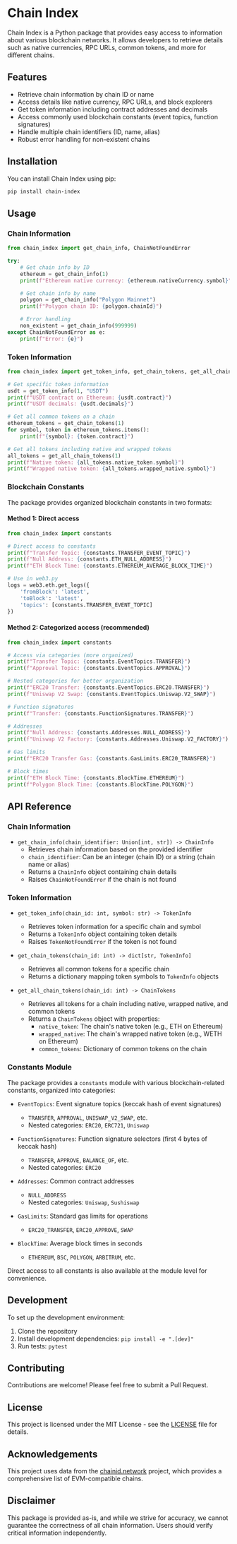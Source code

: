 # Chain Index

Chain Index is a Python package that provides easy access to information about various blockchain networks. It allows developers to retrieve details such as native currencies, RPC URLs, common tokens, and more for different chains.

## Features

- Retrieve chain information by chain ID or name
- Access details like native currency, RPC URLs, and block explorers
- Get token information including contract addresses and decimals
- Access commonly used blockchain constants (event topics, function signatures)
- Handle multiple chain identifiers (ID, name, alias)
- Robust error handling for non-existent chains

## Installation

You can install Chain Index using pip:

```bash
pip install chain-index
```

## Usage

### Chain Information

```python
from chain_index import get_chain_info, ChainNotFoundError

try:
    # Get chain info by ID
    ethereum = get_chain_info(1)
    print(f"Ethereum native currency: {ethereum.nativeCurrency.symbol}")

    # Get chain info by name
    polygon = get_chain_info("Polygon Mainnet")
    print(f"Polygon chain ID: {polygon.chainId}")

    # Error handling
    non_existent = get_chain_info(999999)
except ChainNotFoundError as e:
    print(f"Error: {e}")
```

### Token Information

```python
from chain_index import get_token_info, get_chain_tokens, get_all_chain_tokens, TokenNotFoundError

# Get specific token information
usdt = get_token_info(1, "USDT")
print(f"USDT contract on Ethereum: {usdt.contract}")
print(f"USDT decimals: {usdt.decimals}")

# Get all common tokens on a chain
ethereum_tokens = get_chain_tokens(1)
for symbol, token in ethereum_tokens.items():
    print(f"{symbol}: {token.contract}")

# Get all tokens including native and wrapped tokens
all_tokens = get_all_chain_tokens(1)
print(f"Native token: {all_tokens.native_token.symbol}")
print(f"Wrapped native token: {all_tokens.wrapped_native.symbol}")
```

### Blockchain Constants

The package provides organized blockchain constants in two formats:

#### Method 1: Direct access

```python
from chain_index import constants

# Direct access to constants
print(f"Transfer Topic: {constants.TRANSFER_EVENT_TOPIC}")
print(f"Null Address: {constants.ETH_NULL_ADDRESS}")
print(f"ETH Block Time: {constants.ETHEREUM_AVERAGE_BLOCK_TIME}")

# Use in web3.py
logs = web3.eth.get_logs({
    'fromBlock': 'latest',
    'toBlock': 'latest',
    'topics': [constants.TRANSFER_EVENT_TOPIC]
})
```

#### Method 2: Categorized access (recommended)

```python
from chain_index import constants

# Access via categories (more organized)
print(f"Transfer Topic: {constants.EventTopics.TRANSFER}")
print(f"Approval Topic: {constants.EventTopics.APPROVAL}")

# Nested categories for better organization
print(f"ERC20 Transfer: {constants.EventTopics.ERC20.TRANSFER}")
print(f"Uniswap V2 Swap: {constants.EventTopics.Uniswap.V2_SWAP}")

# Function signatures
print(f"Transfer: {constants.FunctionSignatures.TRANSFER}")

# Addresses
print(f"Null Address: {constants.Addresses.NULL_ADDRESS}")
print(f"Uniswap V2 Factory: {constants.Addresses.Uniswap.V2_FACTORY}")

# Gas limits
print(f"ERC20 Transfer Gas: {constants.GasLimits.ERC20_TRANSFER}")

# Block times
print(f"ETH Block Time: {constants.BlockTime.ETHEREUM}")
print(f"Polygon Block Time: {constants.BlockTime.POLYGON}")
```

## API Reference

### Chain Information

- `get_chain_info(chain_identifier: Union[int, str]) -> ChainInfo`
  - Retrieves chain information based on the provided identifier
  - `chain_identifier`: Can be an integer (chain ID) or a string (chain name or alias)
  - Returns a `ChainInfo` object containing chain details
  - Raises `ChainNotFoundError` if the chain is not found

### Token Information

- `get_token_info(chain_id: int, symbol: str) -> TokenInfo`
  - Retrieves token information for a specific chain and symbol
  - Returns a `TokenInfo` object containing token details
  - Raises `TokenNotFoundError` if the token is not found

- `get_chain_tokens(chain_id: int) -> dict[str, TokenInfo]`
  - Retrieves all common tokens for a specific chain
  - Returns a dictionary mapping token symbols to `TokenInfo` objects

- `get_all_chain_tokens(chain_id: int) -> ChainTokens`
  - Retrieves all tokens for a chain including native, wrapped native, and common tokens
  - Returns a `ChainTokens` object with properties:
    - `native_token`: The chain's native token (e.g., ETH on Ethereum)
    - `wrapped_native`: The chain's wrapped native token (e.g., WETH on Ethereum)
    - `common_tokens`: Dictionary of common tokens on the chain

### Constants Module

The package provides a `constants` module with various blockchain-related constants, organized into categories:

- `EventTopics`: Event signature topics (keccak hash of event signatures)
  - `TRANSFER`, `APPROVAL`, `UNISWAP_V2_SWAP`, etc.
  - Nested categories: `ERC20`, `ERC721`, `Uniswap`

- `FunctionSignatures`: Function signature selectors (first 4 bytes of keccak hash)
  - `TRANSFER`, `APPROVE`, `BALANCE_OF`, etc.
  - Nested categories: `ERC20`

- `Addresses`: Common contract addresses
  - `NULL_ADDRESS`
  - Nested categories: `Uniswap`, `Sushiswap`

- `GasLimits`: Standard gas limits for operations
  - `ERC20_TRANSFER`, `ERC20_APPROVE`, `SWAP`

- `BlockTime`: Average block times in seconds
  - `ETHEREUM`, `BSC`, `POLYGON`, `ARBITRUM`, etc.

Direct access to all constants is also available at the module level for convenience.

## Development

To set up the development environment:

1. Clone the repository
2. Install development dependencies: `pip install -e ".[dev]"`
3. Run tests: `pytest`

## Contributing

Contributions are welcome! Please feel free to submit a Pull Request.

## License

This project is licensed under the MIT License - see the [LICENSE](LICENSE) file for details.

## Acknowledgements

This project uses data from the [chainid.network](https://chainid.network/) project, which provides a comprehensive list of EVM-compatible chains.

## Disclaimer

This package is provided as-is, and while we strive for accuracy, we cannot guarantee the correctness of all chain information. Users should verify critical information independently.